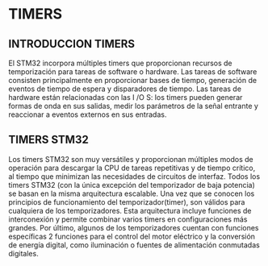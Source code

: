 # TIMERS 
## INTRODUCCION TIMERS
El STM32 incorpora múltiples timers que proporcionan recursos de temporización para tareas de software o hardware. Las tareas de software consisten principalmente en proporcionar bases de tiempo, generación de eventos de tiempo de espera y disparadores de tiempo. Las tareas de hardware están relacionadas con las I /O S: los timers pueden generar formas de onda en sus salidas, medir los parámetros de la señal entrante y reaccionar a eventos externos en sus entradas.
## TIMERS STM32
Los timers STM32 son muy versátiles y proporcionan múltiples modos de operación para descargar la CPU de tareas repetitivas y de tiempo crítico, al tiempo que minimizan las necesidades de circuitos de interfaz. Todos los timers STM32 (con la única excepción del temporizador de baja potencia) se basan en la misma arquitectura escalable. Una vez que se conocen los principios de funcionamiento del temporizador(timer), son válidos para cualquiera de los temporizadores. Esta arquitectura incluye funciones de interconexión y permite combinar varios timers en configuraciones más grandes. Por último, algunos de los temporizadores cuentan con funciones específicas 2 funciones para el control del motor eléctrico y la conversión de energía digital, como iluminación o fuentes de alimentación conmutadas digitales.
